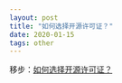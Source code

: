 ```yaml
---
layout: post
title: "如何选择开源许可证？"
date: 2020-01-15
tags: other
---
```


移步：[如何选择开源许可证？](http://www.ruanyifeng.com/blog/2011/05/how_to_choose_free_software_licenses.html)